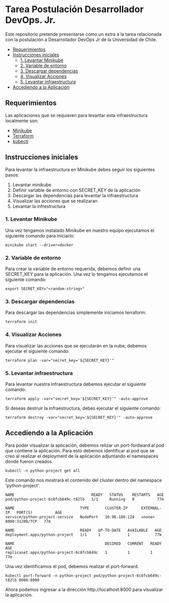 # Tarea Postulación Desarrollador DevOps. Jr.

Este repositorio pretende presentarse como un extra a la tarea relacionada con la postulación a Desarrollador DevOps Jr de la Universidad de Chile.

* [Requerimientos](#requerimientos)
* [Instrucciones iniciales](#instrucciones-iniciales)
    * [1. Levantar Minikube](#1.-levantar-minikube)
    * [2. Variable de entorno](#2.-variable-de-entorno)
    * [3. Descargar dependencias](#3.-descargar-dependencias)
    * [4. Visualizar Acciones](#4.-visualizar-acciones)
    * [5. Levantar infraestructura](#5.-levantar-infraestructura)
* [Accediendo a la Aplicación](#accediendo-a-la-aplicacion)

## Requerimientos

Las aplicaciones que se requieren para levantar esta infraestructura localmente son:

- [Minikube](https://minikube.sigs.k8s.io/docs/start/)
- [Terraform](https://learn.hashicorp.com/tutorials/terraform/install-cli?in=terraform/aws-get-started)
- [kubectl](https://kubernetes.io/docs/tasks/tools/install-kubectl-linux/)

## Instrucciones iniciales 

Para levantar la infraestructura en Minikube debes seguir los siguientes pasos:

1. Levantar minikube
2. Definir variable de entorno con SECRET_KEY de la aplicación
3. Descargar las dependencias para levantar la infraestructura
4. Visualizar las acciones que se realizaran
5. Levantar la infrestructura

### 1. Levantar Minikube

Una vez tengamos instalado Minikube en nuestro equipo ejecutamos el siguiente comando para iniciarlo:

```
minikube start --driver=docker
```

### 2. Variable de entorno

Para crear la variable de entorno requerida, debemos definir una SECRET_KEY para la aplicación. Una vez lo tengamos ejecutamos el siguiente comando:

```
export SECRET_KEY="<random-string>"
```

### 3. Descargar dependencias

Para descargar las dependencias simplemente iniciamos terraform:

```
terraform init
```

### 4. Visualizar Acciones

Para visualizar las acciones que se ejecutarán en la nube, debemos ejecutar el siguiente comando:

```
terraform plan -var="secret_key='${SECRET_KEY}'"
```

### 5. Levantar infraestructura

Para levantar nuestra infraestructura debemos ejecutar el siguiente comando:

```
terraform apply -var="secret_key='${SECRET_KEY}'" -auto-approve
```

Si deseas destruir la infraestructura, debes ejecutar el siguiente comando:

```
terraform destroy -var="secret_key='${SECRET_KEY}'" -auto-approve
```

## Accediendo a la Aplicación

Para poder visualizar la aplicación, debemos relizar un port-fordward al pod que contiene la aplicación. Para esto debemos identificar al pod que se creo al realizar el deployment de la aplicación adjuntando el namespaces donde fueron creados.

```
kubectl -n python-project get all
```

Este comando nos mostrará el contenido del cluster dentro del namespace 'python-project'.

```
NAME                                  READY   STATUS    RESTARTS   AGE
pod/python-project-6c8fcb649c-t82lb   1/1     Running   0          77m

NAME                             TYPE       CLUSTER-IP      EXTERNAL-IP   PORT(S)          AGE
service/python-project-service   NodePort   10.96.180.128   <none>        8000:31200/TCP   77m

NAME                             READY   UP-TO-DATE   AVAILABLE   AGE
deployment.apps/python-project   1/1     1            1           77m

NAME                                        DESIRED   CURRENT   READY   AGE
replicaset.apps/python-project-6c8fcb649c   1         1         1       77m
```

Una vez identificamos el pod, debemos realizar el port-forward.

```
kubectl port-forward -n python-project pod/python-project-6c8fcb649c-t82lb 8000:8000 
```

Ahora podemos ingresar a la dirección http://localhost:8000 para visualizar la aplicación.
